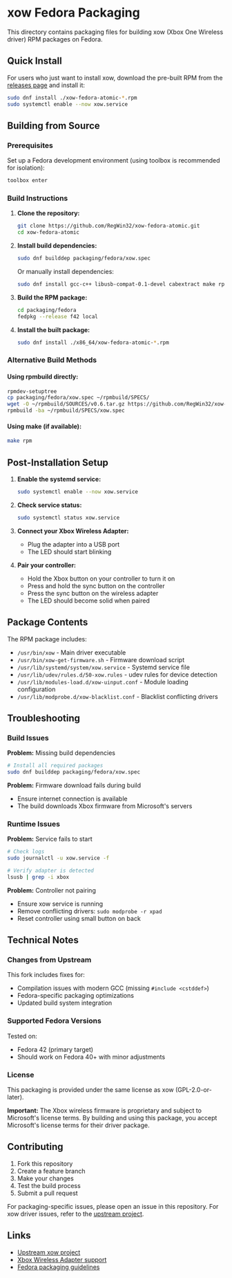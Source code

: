 # xow Fedora Packaging

This directory contains packaging files for building xow (Xbox One Wireless driver) RPM packages on Fedora.

## Quick Install

For users who just want to install xow, download the pre-built RPM from the [releases page](https://github.com/RegWin32/xow-fedora-atomic/releases) and install it:

```bash
sudo dnf install ./xow-fedora-atomic-*.rpm
sudo systemctl enable --now xow.service
```

## Building from Source

### Prerequisites

Set up a Fedora development environment (using toolbox is recommended for isolation):

```bash
toolbox enter
```

### Build Instructions

1. **Clone the repository:**
   ```bash
   git clone https://github.com/RegWin32/xow-fedora-atomic.git
   cd xow-fedora-atomic
   ```

2. **Install build dependencies:**
   ```bash
   sudo dnf builddep packaging/fedora/xow.spec
   ```

   Or manually install dependencies:
   ```bash
   sudo dnf install gcc-c++ libusb-compat-0.1-devel cabextract make rpm-build rpmdevtools fedora-packager
   ```

3. **Build the RPM package:**
   ```bash
   cd packaging/fedora
   fedpkg --release f42 local
   ```

4. **Install the built package:**
   ```bash
   sudo dnf install ./x86_64/xow-fedora-atomic-*.rpm
   ```

### Alternative Build Methods

#### Using rpmbuild directly:
```bash
rpmdev-setuptree
cp packaging/fedora/xow.spec ~/rpmbuild/SPECS/
wget -O ~/rpmbuild/SOURCES/v0.6.tar.gz https://github.com/RegWin32/xow-fedora-atomic/archive/v0.6.tar.gz
rpmbuild -ba ~/rpmbuild/SPECS/xow.spec
```

#### Using make (if available):
```bash
make rpm
```

## Post-Installation Setup

1. **Enable the systemd service:**
   ```bash
   sudo systemctl enable --now xow.service
   ```

2. **Check service status:**
   ```bash
   sudo systemctl status xow.service
   ```

3. **Connect your Xbox Wireless Adapter:**
    - Plug the adapter into a USB port
    - The LED should start blinking

4. **Pair your controller:**
    - Hold the Xbox button on your controller to turn it on
    - Press and hold the sync button on the controller
    - Press the sync button on the wireless adapter
    - The LED should become solid when paired

## Package Contents

The RPM package includes:
- `/usr/bin/xow` - Main driver executable
- `/usr/bin/xow-get-firmware.sh` - Firmware download script
- `/usr/lib/systemd/system/xow.service` - Systemd service file
- `/usr/lib/udev/rules.d/50-xow.rules` - udev rules for device detection
- `/usr/lib/modules-load.d/xow-uinput.conf` - Module loading configuration
- `/usr/lib/modprobe.d/xow-blacklist.conf` - Blacklist conflicting drivers

## Troubleshooting

### Build Issues

**Problem:** Missing build dependencies
```bash
# Install all required packages
sudo dnf builddep packaging/fedora/xow.spec
```

**Problem:** Firmware download fails during build
- Ensure internet connection is available
- The build downloads Xbox firmware from Microsoft's servers

### Runtime Issues

**Problem:** Service fails to start
```bash
# Check logs
sudo journalctl -u xow.service -f

# Verify adapter is detected
lsusb | grep -i xbox
```

**Problem:** Controller not pairing
- Ensure xow service is running
- Remove conflicting drivers: `sudo modprobe -r xpad`
- Reset controller using small button on back

## Technical Notes

### Changes from Upstream

This fork includes fixes for:
- Compilation issues with modern GCC (missing `#include <cstddef>`)
- Fedora-specific packaging optimizations
- Updated build system integration

### Supported Fedora Versions

Tested on:
- Fedora 42 (primary target)
- Should work on Fedora 40+ with minor adjustments

### License

This packaging is provided under the same license as xow (GPL-2.0-or-later).

**Important:** The Xbox wireless firmware is proprietary and subject to Microsoft's license terms. By building and using this package, you accept Microsoft's license terms for their driver package.

## Contributing

1. Fork this repository
2. Create a feature branch
3. Make your changes
4. Test the build process
5. Submit a pull request

For packaging-specific issues, please open an issue in this repository. For xow driver issues, refer to the [upstream project](https://github.com/medusalix/xow).

## Links

- [Upstream xow project](https://github.com/medusalix/xow)
- [Xbox Wireless Adapter support](https://github.com/medusalix/xow#supported-devices)
- [Fedora packaging guidelines](https://docs.fedoraproject.org/en-US/packaging-guidelines/)